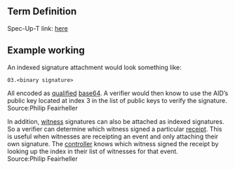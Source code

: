 ## Term Definition

Spec-Up-T link: <a href='https://weboftrust.github.io/WOT-terms/docs/glossary/indexed-signature'>here</a>

## Example working
An indexed signature attachment would look something like:
```
03.<binary signature>
```
All encoded as [qualified](qualified) [base64](base64).  A verifier would then know to use the AID’s public key located at index 3 in the list of public keys to verify the signature.  
Source:Philip Feairheller


In addition, [witness](witness) signatures can also be attached as indexed signatures. So a verifier can determine which witness signed a particular [receipt](receipt). This is useful when witnesses are receipting an event and only attaching their own signature. The [controller](controller) knows which witness signed the receipt by looking up the index in their list of witnesses for that event.  
Source:Philip Feairheller


